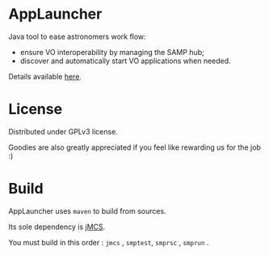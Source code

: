 AppLauncher
===========

Java tool to ease astronomers work flow:
- ensure VO interoperability by managing the SAMP hub;
- discover and automatically start VO applications when needed.

Details available [here](http://www.jmmc.fr/applauncher).

License
=======

Distributed under GPLv3 license.

Goodies are also greatly appreciated if you feel like rewarding us for the job :)

Build
=====

AppLauncher uses `maven` to build from sources.

Its sole dependency is [jMCS](https://github.com/JMMC-OpenDev/jMCS).

You must build in this order : `jmcs` , `smptest`, `smprsc` , `smprun` .
